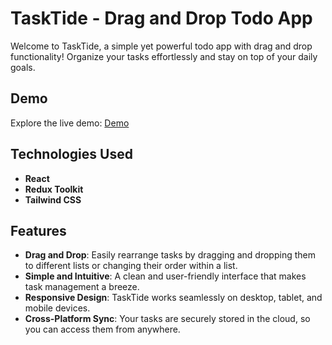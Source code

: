 # TaskTide - Drag and Drop Todo App

Welcome to TaskTide, a simple yet powerful todo app with drag and drop functionality! Organize your tasks effortlessly and stay on top of your daily goals.

## Demo

Explore the live demo: [Demo](https://tasktide.netlify.app/)

## Technologies Used

-   **React**
-   **Redux Toolkit**
-   **Tailwind CSS**

## Features

-   **Drag and Drop**: Easily rearrange tasks by dragging and dropping them to different lists or changing their order within a list.
-   **Simple and Intuitive**: A clean and user-friendly interface that makes task management a breeze.
-   **Responsive Design**: TaskTide works seamlessly on desktop, tablet, and mobile devices.
-   **Cross-Platform Sync**: Your tasks are securely stored in the cloud, so you can access them from anywhere.
